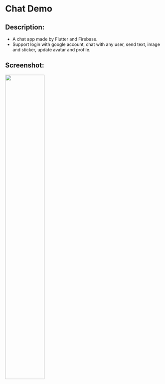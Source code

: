 # Chat Demo

## Description:
* A chat app made by Flutter and Firebase.
* Support login with google account, chat with any user, send text, image and sticker, update avatar and profile.

## Screenshot:

<img src="https://raw.githubusercontent.com/duytq94/flutter-chat-demo/master/screenshots/FlutterChatDemo.gif" height="50%" width="50%">
